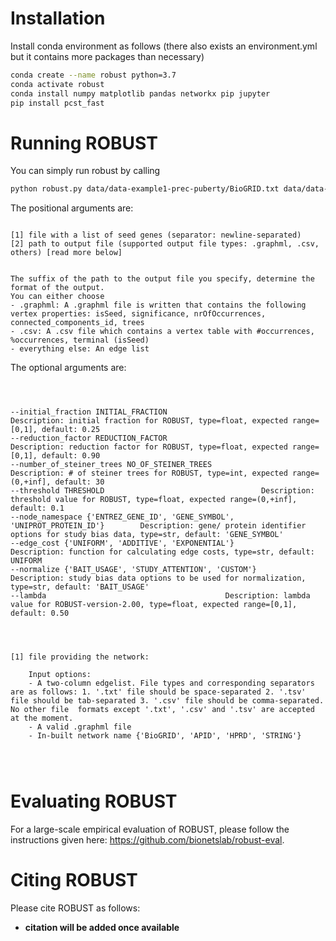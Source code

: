 # Installation

Install conda environment as follows (there also exists an environment.yml but it contains more packages than necessary)
```bash
conda create --name robust python=3.7
conda activate robust
conda install numpy matplotlib pandas networkx pip jupyter
pip install pcst_fast
```

# Running ROBUST

You can simply run robust by calling
```bash
python robust.py data/data-example1-prec-puberty/BioGRID.txt data/data-example1-prec-puberty/prec-pub-seeds.txt prec_puberty.graphml
```
The positional arguments are:
```

[1] file with a list of seed genes (separator: newline-separated)
[2] path to output file (supported output file types: .graphml, .csv, others) [read more below]


The suffix of the path to the output file you specify, determine the format of the output.
You can either choose
- .graphml: A .graphml file is written that contains the following vertex properties: isSeed, significance, nrOfOccurrences, connected_components_id, trees
- .csv: A .csv file which contains a vertex table with #occurrences, %occurrences, terminal (isSeed) 
- everything else: An edge list

```



The optional arguments are:
```



--initial_fraction INITIAL_FRACTION							Description: initial fraction for ROBUST, type=float, expected range=[0,1], default: 0.25
--reduction_factor REDUCTION_FACTOR							Description: reduction factor for ROBUST, type=float, expected range=[0,1], default: 0.90
--number_of_steiner_trees NO_OF_STEINER_TREES						Description: # of steiner trees for ROBUST, type=int, expected range=(0,+inf], default: 30
--threshold THRESHOLD									Description: threshold value for ROBUST, type=float, expected range=(0,+inf], default: 0.1
--node_namespace {'ENTREZ_GENE_ID', 'GENE_SYMBOL', 'UNIPROT_PROTEIN_ID'}		Description: gene/ protein identifier options for study bias data, type=str, default: 'GENE_SYMBOL'
--edge_cost {'UNIFORM', 'ADDITIVE', 'EXPONENTIAL'}					Description: function for calculating edge costs, type=str, default: UNIFORM
--normalize {'BAIT_USAGE', 'STUDY_ATTENTION', 'CUSTOM'}					Description: study bias data options to be used for normalization, type=str, default: 'BAIT_USAGE'
--lambda										Description: lambda value for ROBUST-version-2.00, type=float, expected range=[0,1], default: 0.50




[1] file providing the network:
	
	Input options:
	- A two-column edgelist. File types and corresponding separators are as follows: 1. '.txt' file should be space-separated 2. '.tsv' file should be tab-separated 3. '.csv' file should be comma-separated. No other file  formats except '.txt', '.csv' and '.tsv' are accepted at the moment.
	- A valid .graphml file
	- In-built network name {'BioGRID', 'APID', 'HPRD', 'STRING'}




```


# Evaluating ROBUST

For a large-scale empirical evaluation of ROBUST, please follow the instructions given here: https://github.com/bionetslab/robust-eval.

# Citing ROBUST

Please cite ROBUST as follows:
- **citation will be added once available**
